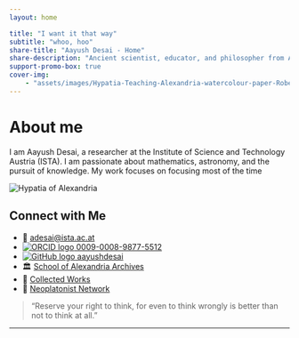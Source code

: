 ```yaml
---
layout: home

title: "I want it that way"
subtitle: "whoo, hoo"
share-title: "Aayush Desai - Home"
share-description: "Ancient scientist, educator, and philosopher from Alexandria. Passionate about mathematics, astronomy, and the pursuit of knowledge."
support-promo-box: true
cover-img:
    - "assets/images/Hypatia-Teaching-Alexandria-watercolour-paper-Robert-Trewick.jpg"
---
```


# About me

I am Aayush Desai, a researcher at the Institute of Science and Technology Austria (ISTA). I am passionate about mathematics, astronomy, and the pursuit of knowledge. My work focuses on focusing most of the time

![Hypatia of Alexandria](assets/images/250610_Goodrich&Co-6.jpg)

## Connect with Me

- 📧 [adesai@ista.ac.at](mailto:adesai@ista.ac.at)
- [![ORCID logo](https://orcid.org/sites/default/files/images/orcid_16x16.png) 0009-0008-9877-5512](https://orcid.org/0009-0008-9877-5512)
- [![GitHub logo](https://upload.wikimedia.org/wikipedia/commons/thumb/9/91/Octicons-mark-github.svg/16px-Octicons-mark-github.svg.png) aayushdesai](https://github.com/aayushdesai)
- 🏛 [School of Alexandria Archives](https://example.com/hypatia-archives)
- 📜 [Collected Works](https://example.com/hypatia-works)
- 🧠 [Neoplatonist Network](https://example.com/neoplatonism)

> “Reserve your right to think, for even to think wrongly is better than not to think at all.”

---
